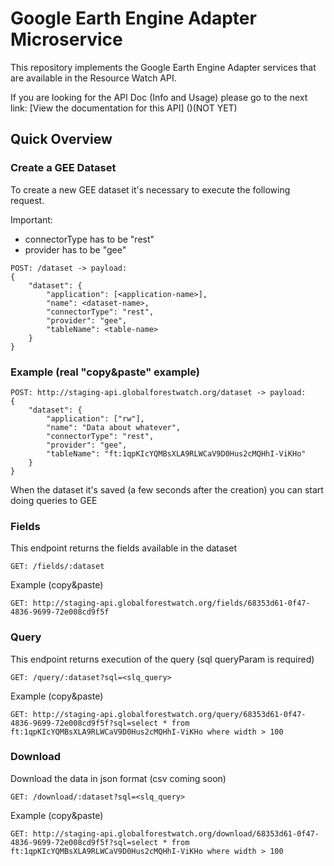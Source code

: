 # Google Earth Engine Adapter Microservice

This repository implements the Google Earth Engine Adapter services that are available in the Resource Watch API.

If you are looking for the API Doc (Info and Usage) please go to the next link:
[View the documentation for this
API] ()(NOT YET)

## Quick Overview

### Create a GEE Dataset

To create a new GEE dataset it's necessary to execute the following request.

Important:
- connectorType has to be "rest"
- provider has to be "gee"

```
POST: /dataset -> payload:
{
	"dataset": {
		"application": [<application-name>],
		"name": <dataset-name>,
		"connectorType": "rest",
		"provider": "gee",
		"tableName": <table-name>
	}
}
```

### Example (real "copy&paste" example)

```
POST: http://staging-api.globalforestwatch.org/dataset -> payload:
{
	"dataset": {
		"application": ["rw"],
		"name": "Data about whatever",
		"connectorType": "rest",
		"provider": "gee",
		"tableName": "ft:1qpKIcYQMBsXLA9RLWCaV9D0Hus2cMQHhI-ViKHo"
	}
}
```

When the dataset it's saved (a few seconds after the creation) you can start doing queries to GEE

### Fields

This endpoint returns the fields available in the dataset

```
GET: /fields/:dataset
```

Example (copy&paste)

```
GET: http://staging-api.globalforestwatch.org/fields/68353d61-0f47-4836-9699-72e008cd9f5f
```

### Query

This endpoint returns execution of the query (sql queryParam is required)

```
GET: /query/:dataset?sql=<slq_query>
```

Example (copy&paste)

```
GET: http://staging-api.globalforestwatch.org/query/68353d61-0f47-4836-9699-72e008cd9f5f?sql=select * from ft:1qpKIcYQMBsXLA9RLWCaV9D0Hus2cMQHhI-ViKHo where width > 100
```

### Download

Download the data in json format (csv coming soon)

```
GET: /download/:dataset?sql=<slq_query>
```

Example (copy&paste)

```
GET: http://staging-api.globalforestwatch.org/download/68353d61-0f47-4836-9699-72e008cd9f5f?sql=select * from ft:1qpKIcYQMBsXLA9RLWCaV9D0Hus2cMQHhI-ViKHo where width > 100
```
